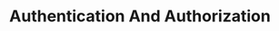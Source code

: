 ---
layout: default
title: Authentication And Authorization
nav_order: 3
has_children: true
permalink: /docs/authz
---